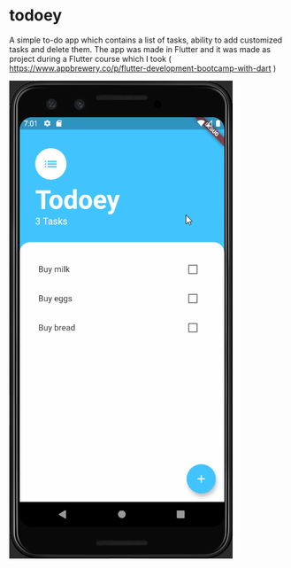 # todoey

A simple to-do app which contains a list of tasks, ability to add customized tasks and delete them. 
The app was made in Flutter and it was made as project during a Flutter course which I took 
( https://www.appbrewery.co/p/flutter-development-bootcamp-with-dart )

![](todoey.gif)
